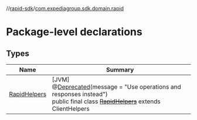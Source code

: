 //[rapid-sdk](../../index.md)/[com.expediagroup.sdk.domain.rapid](index.md)

# Package-level declarations

## Types

| Name | Summary |
|---|---|
| [RapidHelpers](-rapid-helpers/index.md) | [JVM]<br>@[Deprecated](https://kotlinlang.org/api/latest/jvm/stdlib/kotlin/-deprecated/index.html)(message = &quot;Use operations and responses instead&quot;)<br>public final class [~~RapidHelpers~~](-rapid-helpers/index.md) extends ClientHelpers |
